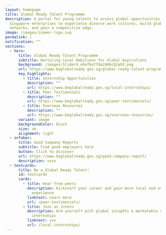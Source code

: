 ```yaml
---
layout: homepage
title: Global Ready Talent Programme
description: A portal for young talents to access global opportunities with
  Singapore enterprises to experience diverse work cultures, build global
  networks, and gain a competitive edge.
image: /images/isomer-logo.svg
permalink: /
notification: ""
sections:
  - hero:
      title: Global Ready Talent Programme
      subtitle: Nurturing Local Ambitions for Global Aspirations
      background: /images/Slider4_e9af6a7fda28d6c82a93.png
      url: https://www.beglobalready.gov.sg/global-ready-talent-programme/
      key_highlights:
        - title: Internship Opportunities
          description: ""
          url: https://www.beglobalready.gov.sg/local-internships/
        - title: Peer Testimonials
          description: ""
          url: https://www.beglobalready.gov.sg/peer-testimonials/
        - title: Overseas Resources
          description: ""
          url: https://www.beglobalready.gov.sg/overseas-resources/
      variant: image
      backgroundColor: black
      size: sm
      alignment: right
  - infobar:
      title: Good Company Reports
      subtitle: Find good employers here
      button: Click to discover
      url: https://www.beglobalready.gov.sg/good-company-report/
      description: xxxx
  - textcards:
      title: Be a Global Ready Talent!
      id: textcards
      cards:
        - title: Hear from peers
          description: Kickstart your career and gain more local and overseas work
            experience
          linktext: Learn more
          url: /peer-testimonials/
        - title: Join as intern
          description: Arm yourself with global insights & marketable skills via exciting
            internships
          linktext: xxx
          url: /local-internships/
---
```

